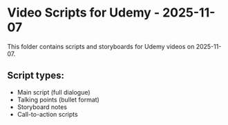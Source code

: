 # Video Scripts for Udemy - 2025-11-07

This folder contains scripts and storyboards for Udemy videos on 2025-11-07.

## Script types:
- Main script (full dialogue)
- Talking points (bullet format)
- Storyboard notes
- Call-to-action scripts
